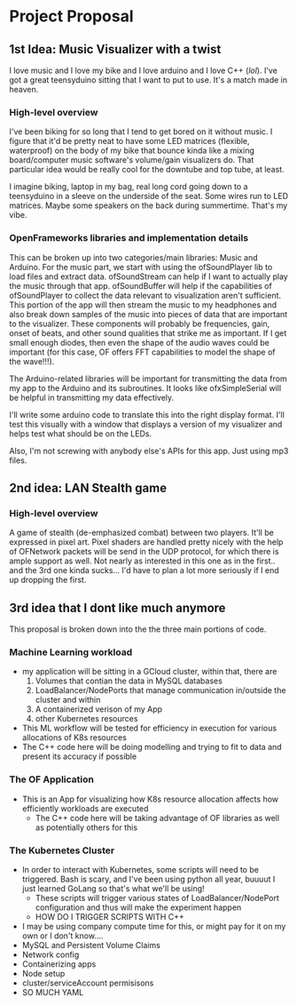 # Project Proposal

## 1st Idea: Music Visualizer with a twist
I love music and I love my bike and I love arduino and I love C++ (*lol*). I've got a great teensyduino sitting that I want to put to use. It's a match made in heaven.

### High-level overview

I've been biking for so long that I tend to get bored on it without music. I figure that it'd be pretty neat to have some LED matrices (flexible, waterproof) on the body of my bike that bounce kinda like a mixing board/computer music software's volume/gain visualizers do. That particular idea would be really cool for the downtube and top tube, at least.

I imagine biking, laptop in my bag, real long cord going down to a teensyduino in a sleeve on the underside of the seat. Some wires run to LED matrices. Maybe some speakers on the back during summertime. That's my vibe.

### OpenFrameworks libraries and implementation details

This can be broken up into two categories/main libraries: Music and Arduino. For the music part, we start with using the ofSoundPlayer lib to load files and extract data. ofSoundStream can help if I want to actually play the music through that app. ofSoundBuffer will help if the capabilities of ofSoundPlayer to collect the data relevant to visualization aren't sufficient. This portion of the app will then stream the music to my headphones and also break down samples of the music into pieces of data that are important to the visualizer. These components will probably be frequencies, gain, onset of beats, and other sound qualities that strike me as important. If I get small enough diodes, then even the shape of the audio waves could be important (for this case, OF offers FFT capabilities to model the shape of the wave!!!).

The Arduino-related libraries will be important for transmitting the data from my app to the Arduino and its subroutines. It looks like ofxSimpleSerial will be helpful in transmitting my data effectively. 

I'll write some arduino code to translate this into the right display format. I'll test this visually with a window that displays a version of my visualizer and helps test what should be on the LEDs.

Also, I'm not screwing with anybody else's APIs for this app. Just using mp3 files.




## 2nd idea: LAN Stealth game

### High-level overview

A game of stealth (de-emphasized combat) between two players. It'll be expressed in pixel art. Pixel shaders are handled pretty nicely with the help of OFNetwork packets will be send in the UDP protocol, for which there is ample support as well. Not nearly as interested in this one as in the first.. and the 3rd one kinda sucks... I'd have to plan a lot more seriously if I end up dropping the first.








## 3rd idea that I dont like much anymore

This proposal is broken down into the the three main portions of code.

### Machine Learning workload
- my application will be sitting in a GCloud cluster, within that, there are
    1. Volumes that contian the data in MySQL databases
    2. LoadBalancer/NodePorts that manage communication in/outside the cluster and within
    3. A containerized verison of my App
    4. other Kubernetes resources
- This ML workflow will be tested for efficiency in execution for various allocations of K8s resources
- The C++ code here will be doing modelling and trying to fit to data and present its accuracy if possible

### The OF Application
- This is an App for visualizing how K8s resource allocation affects how efficiently workloads are executed
    - The C++ code here will be taking advantage of OF libraries as well as potentially others for this

### The Kubernetes Cluster
- In order to interact with Kubernetes, some scripts will need to be triggered. Bash is scary, and I've been using python all year, buuuut I just learned GoLang so that's what we'll be using!
    - These scripts will trigger various states of LoadBalancer/NodePort configuration and thus will make the experiment happen
    - HOW DO I TRIGGER SCRIPTS WITH C++
- I may be using company compute time for this, or might pay for it on my own or I don't know....
- MySQL and Persistent Volume Claims
- Network config
- Containerizing apps
- Node setup
- cluster/serviceAccount permisisons
- SO MUCH YAML